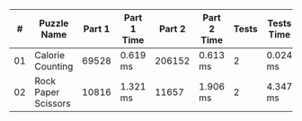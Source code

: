 <table>
<thead>
<tr><th>#  </th><th>Puzzle Name        </th><th>Part 1  </th><th>Part 1 Time  </th><th>Part 2  </th><th>Part 2 Time  </th><th>Tests  </th><th>Tests Time  </th></tr>
</thead>
<tbody>
<tr><td>01 </td><td>Calorie Counting   </td><td>69528   </td><td>0.619 ms     </td><td>206152  </td><td>0.613 ms     </td><td>2      </td><td>0.024 ms    </td></tr>
<tr><td>02 </td><td>Rock Paper Scissors</td><td>10816   </td><td>1.321 ms     </td><td>11657   </td><td>1.906 ms     </td><td>2      </td><td>4.347 ms    </td></tr>
</tbody>
</table>